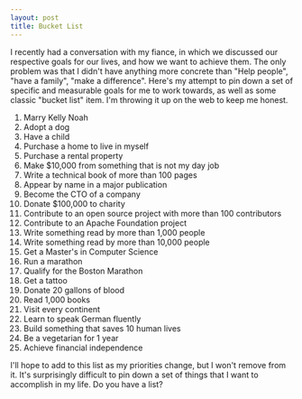 ```yaml
---
layout: post
title: Bucket List
---
```


I recently had a conversation with my fiance, in which we discussed our respective goals for our lives, and how we want to achieve them. The only problem was that I didn't have anything more concrete than "Help people", "have a family", "make a difference". Here's my attempt to pin down a set of specific and measurable goals for me to work towards, as well as some classic "bucket list" item. I'm throwing it up on the web to keep me honest. 

1. Marry Kelly Noah
2. Adopt a dog
3. Have a child
4. Purchase a home to live in myself
5. Purchase a rental property 
6. Make $10,000 from something that is not my day job
7. Write a technical book of more than 100 pages
8. Appear by name in a major publication
9. Become the CTO of a company
10. Donate $100,000 to charity
11. Contribute to an open source project with more than 100 contributors
12. Contribute to an Apache Foundation project
13. Write something read by more than 1,000 people
14. Write something read by more than 10,000 people
15. Get a Master's in Computer Science
16. Run a marathon 
17. Qualify for the Boston Marathon
18. Get a tattoo
19. Donate 20 gallons of blood
20. Read 1,000 books
21. Visit every continent
22. Learn to speak German fluently
23. Build something that saves 10 human lives
24. Be a vegetarian for 1 year
25. Achieve financial independence

I'll hope to add to this list as my priorities change, but I won't remove from it. It's surprisingly difficult to pin down a set of things that I want to accomplish in my life. Do you have a list? 